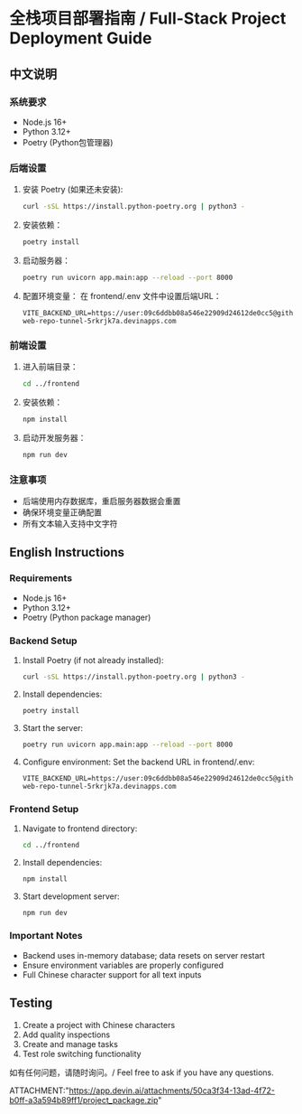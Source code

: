# 全栈项目部署指南 / Full-Stack Project Deployment Guide

## 中文说明

### 系统要求
- Node.js 16+
- Python 3.12+
- Poetry (Python包管理器)

### 后端设置
1. 安装 Poetry (如果还未安装):
   ```bash
   curl -sSL https://install.python-poetry.org | python3 -
   ```

2. 安装依赖：
   ```bash
   poetry install
   ```

3. 启动服务器：
   ```bash
   poetry run uvicorn app.main:app --reload --port 8000
   ```

4. 配置环境变量：
   在 frontend/.env 文件中设置后端URL：
   ```
   VITE_BACKEND_URL=https://user:09c6ddbb08a546e22909d24612de0cc5@github-web-repo-tunnel-5rkrjk7a.devinapps.com
   ```

### 前端设置
1. 进入前端目录：
   ```bash
   cd ../frontend
   ```

2. 安装依赖：
   ```bash
   npm install
   ```

3. 启动开发服务器：
   ```bash
   npm run dev
   ```

### 注意事项
- 后端使用内存数据库，重启服务器数据会重置
- 确保环境变量正确配置
- 所有文本输入支持中文字符

## English Instructions

### Requirements
- Node.js 16+
- Python 3.12+
- Poetry (Python package manager)

### Backend Setup
1. Install Poetry (if not already installed):
   ```bash
   curl -sSL https://install.python-poetry.org | python3 -
   ```

2. Install dependencies:
   ```bash
   poetry install
   ```

3. Start the server:
   ```bash
   poetry run uvicorn app.main:app --reload --port 8000
   ```

4. Configure environment:
   Set the backend URL in frontend/.env:
   ```
   VITE_BACKEND_URL=https://user:09c6ddbb08a546e22909d24612de0cc5@github-web-repo-tunnel-5rkrjk7a.devinapps.com
   ```

### Frontend Setup
1. Navigate to frontend directory:
   ```bash
   cd ../frontend
   ```

2. Install dependencies:
   ```bash
   npm install
   ```

3. Start development server:
   ```bash
   npm run dev
   ```

### Important Notes
- Backend uses in-memory database; data resets on server restart
- Ensure environment variables are properly configured
- Full Chinese character support for all text inputs

## Testing
1. Create a project with Chinese characters
2. Add quality inspections
3. Create and manage tasks
4. Test role switching functionality

如有任何问题，请随时询问。/ Feel free to ask if you have any questions.

ATTACHMENT:"https://app.devin.ai/attachments/50ca3f34-13ad-4f72-b0ff-a3a594b89ff1/project_package.zip"
